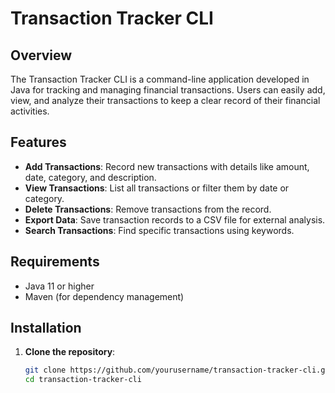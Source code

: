 # Transaction Tracker CLI

## Overview

The Transaction Tracker CLI is a command-line application developed in Java for tracking and managing financial transactions. Users can easily add, view, and analyze their transactions to keep a clear record of their financial activities.

## Features

- **Add Transactions**: Record new transactions with details like amount, date, category, and description.
- **View Transactions**: List all transactions or filter them by date or category.
- **Delete Transactions**: Remove transactions from the record.
- **Export Data**: Save transaction records to a CSV file for external analysis.
- **Search Transactions**: Find specific transactions using keywords.

## Requirements

- Java 11 or higher
- Maven (for dependency management)

## Installation

1. **Clone the repository**:
   ```bash
   git clone https://github.com/yourusername/transaction-tracker-cli.git
   cd transaction-tracker-cli
